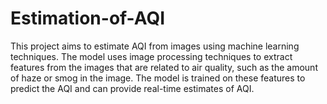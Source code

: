 # Estimation-of-AQI
This project aims to estimate AQI from images using machine learning techniques. The model uses image processing techniques to extract features from the images that are related to air quality, such as the amount of haze or smog in the image. The model is trained on these features to predict the AQI and can provide real-time estimates of AQI.
